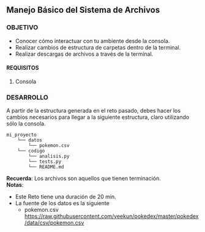 ## Manejo Básico del Sistema de Archivos

### OBJETIVO 
 - Conocer cómo interactuar con tu ambiente desde la consola.
 - Realizar cambios de estructura de carpetas dentro de la terminal.
 - Realizar descargas de archivos a través de la terminal.

#### REQUISITOS 
1. Consola

### DESARROLLO 
A partir de la estructura generada en el reto pasado, debes hacer los cambios necesarios para llegar a la siguiente estructura, claro utilizando sólo la consola.
```
mi_proyecto
    └── datos
    	└── pokemon.csv
    └── codigo
        └── analisis.py
        └── tests.py
        └── README.md

```
**Recuerda**: Los archivos son aquellos que tienen terminación.  
**Notas**: 
* Este Reto tiene una duración de 20 min.
* La fuente de los datos es la siguiente
    * pokemon.csv https://raw.githubusercontent.com/veekun/pokedex/master/pokedex/data/csv/pokemon.csv
